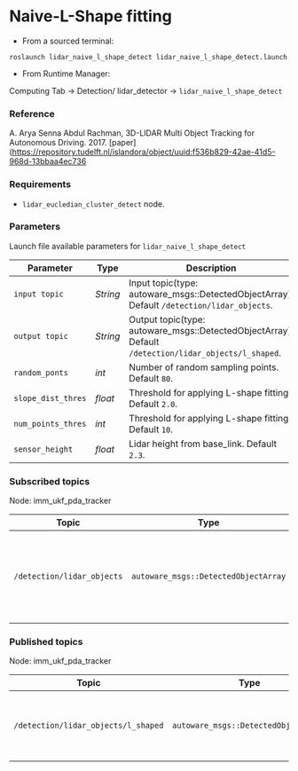# Naive-L-Shape fitting


* From a sourced terminal:

`roslaunch lidar_naive_l_shape_detect lidar_naive_l_shape_detect.launch`


* From Runtime Manager:

Computing Tab -> Detection/ lidar_detector -> `lidar_naive_l_shape_detect`


### Reference
A. Arya Senna Abdul Rachman, 3D-LIDAR Multi Object Tracking for Autonomous Driving. 2017. [paper](https://repository.tudelft.nl/islandora/object/uuid:f536b829-42ae-41d5-968d-13bbaa4ec736

### Requirements
* `lidar_eucledian_cluster_detect` node.

### Parameters

Launch file available parameters for `lidar_naive_l_shape_detect`

|Parameter| Type| Description|
----------|-----|--------
|`input topic`|*String* |Input topic(type: autoware_msgs::DetectedObjectArray). Default `/detection/lidar_objects`.|
|`output topic`|*String*|Output topic(type: autoware_msgs::DetectedObjectArray). Default `/detection/lidar_objects/l_shaped`.|
|`random_ponts`|*int*|Number of random sampling points. Default `80`.|
|`slope_dist_thres`|*float*|Threshold for applying L-shape fitting. Default `2.0`.|
|`num_points_thres`|*int*|Threshold for applying L-shape fitting.  Default `10`.|
|`sensor_height`|*float*|Lidar height from base_link. Default `2.3`.|


### Subscribed topics
Node: imm_ukf_pda_tracker

|Topic|Type|Objective|
------|----|---------
|`/detection/lidar_objects`|`autoware_msgs::DetectedObjectArray`|Segmented pointcloud from a clustering algorithm like eucledian cluster.|

### Published topics

Node: imm_ukf_pda_tracker

|Topic|Type|Objective|
------|----|---------
|`/detection/lidar_objects/l_shaped`|`autoware_msgs::DetectedObjectArray`|L-shape fitting pose and dimension will be published.|
